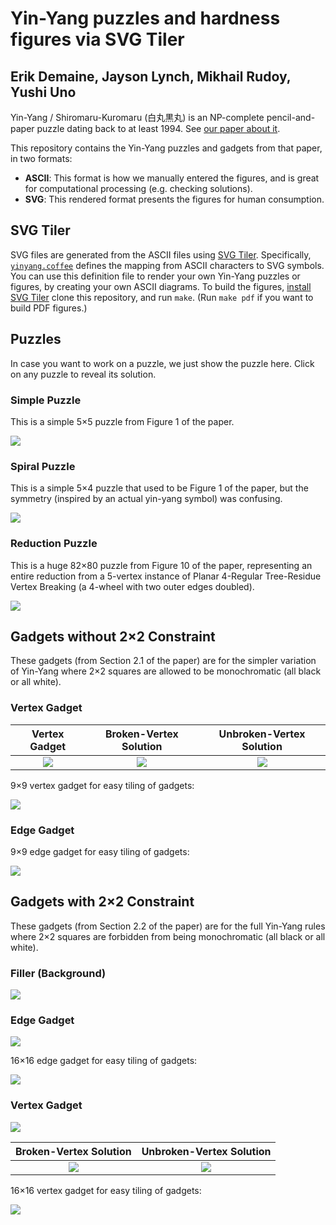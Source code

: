 # Yin-Yang puzzles and hardness figures via SVG Tiler

## Erik Demaine, Jayson Lynch, Mikhail Rudoy, Yushi Uno

Yin-Yang / Shiromaru-Kuromaru (白丸黒丸)
is an NP-complete pencil-and-paper puzzle dating back to at least 1994.
See [our paper about it](https://erikdemaine.org/papers/YinYang_CCCG2021/).

This repository contains the Yin-Yang puzzles and gadgets from that paper,
in two formats:

* **ASCII**: This format is how we manually entered the figures, and is great for
  computational processing (e.g. checking solutions).
* **SVG**: This rendered format presents the figures for human consumption.

## SVG Tiler

SVG files are generated from the ASCII files using
[SVG Tiler](https://github.com/edemaine/svgtiler).
Specifically, [`yinyang.coffee`](yinyang.coffee) defines the mapping from
ASCII characters to SVG symbols.
You can use this definition file to render your own Yin-Yang puzzles or figures,
by creating your own ASCII diagrams.
To build the figures,
[install SVG Tiler](https://github.com/edemaine/svgtiler#installation)
clone this repository, and run `make`.
(Run `make pdf` if you want to build PDF figures.)

## Puzzles

In case you want to work on a puzzle, we just show the puzzle here.
Click on any puzzle to reveal its solution.

### Simple Puzzle

This is a simple 5&times;5 puzzle from Figure 1 of the paper.

[![](puzzles/simple_puzzle.svg)](puzzles/simple_solved.svg)

### Spiral Puzzle

This is a simple 5&times;4 puzzle that used to be Figure 1 of the paper,
but the symmetry (inspired by an actual yin-yang symbol) was confusing.

[![](puzzles/spiral_puzzle.svg)](puzzles/spiral_solved.svg)

### Reduction Puzzle

This is a huge 82&times;80 puzzle from Figure 10 of the paper,
representing an entire reduction from a 5-vertex instance of
Planar 4-Regular Tree-Residue Vertex Breaking
(a 4-wheel with two outer edges doubled).

[![](puzzles/big_example_16x16.svg)](puzzles/big_example_16x16_solved.svg)

## Gadgets without 2&times;2 Constraint

These gadgets (from Section 2.1 of the paper) are for the simpler variation of
Yin-Yang where 2&times;2 squares are allowed to be monochromatic (all black
or all white).

### Vertex Gadget

Vertex Gadget | Broken-Vertex Solution | Unbroken-Vertex Solution
:----:|:----:|:----:
![](gadgets/nothin_TRVB_gadget.svg) | ![](gadgets/nothin_TRVB_gadget_broken.svg) | ![](gadgets/nothin_TRVB_gadget_unbroken.svg)

9&times;9 vertex gadget for easy tiling of gadgets:

![](gadgets/nothin_TRVB_gadget_9x9.svg)

### Edge Gadget

9&times;9 edge gadget for easy tiling of gadgets:

![](gadgets/nothin_edge_9x9.svg)

## Gadgets with 2&times;2 Constraint

These gadgets (from Section 2.2 of the paper) are for the full Yin-Yang rules
where 2&times;2 squares are forbidden from being monochromatic (all black
or all white).

### Filler (Background)

![](gadgets/filler.svg)

### Edge Gadget

![](gadgets/edge_gadget.svg)

16&times;16 edge gadget for easy tiling of gadgets:

![](gadgets/edge_16x16.svg)

### Vertex Gadget

![](gadgets/TRVB_gadget.svg)

Broken-Vertex Solution | Unbroken-Vertex Solution
:----:|:----:
![](gadgets/TRVB_gadget_broken.svg) | ![](gadgets/TRVB_gadget_unbroken.svg)

16&times;16 vertex gadget for easy tiling of gadgets:

![](gadgets/TRVB_gadget_16x16.svg)
